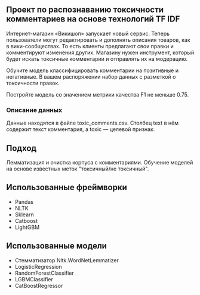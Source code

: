 ## Проект по распознаванию токсичности комментариев на основе технологий TF IDF
Интернет-магазин «Викишоп» запускает новый сервис. Теперь пользователи могут редактировать и дополнять описания товаров, как в вики-сообществах. То есть клиенты предлагают свои правки и комментируют изменения других. Магазину нужен инструмент, который будет искать токсичные комментарии и отправлять их на модерацию.

Обучите модель классифицировать комментарии на позитивные и негативные. В вашем распоряжении набор данных с разметкой о токсичности правок.

Постройте модель со значением метрики качества F1 не меньше 0.75.
### Описание данных
Данные находятся в файле toxic_comments.csv. Столбец text в нём содержит текст комментария, а toxic — целевой признак.
## Подход
Лемматизация и очистка корпуса с комментариями. Обучение моделей на основе известных меток "токсичный/не токсичный".
## Использованные фреймворки
* Pandas
* NLTK
* Sklearn
* Catboost
* LightGBM
## Использованные модели
* Стемматизатор Nltk.WordNetLemmatizer
* LogisticRegression
* RandomForestClassifier
* LGBMClassifier
* CatBoostRegressor
